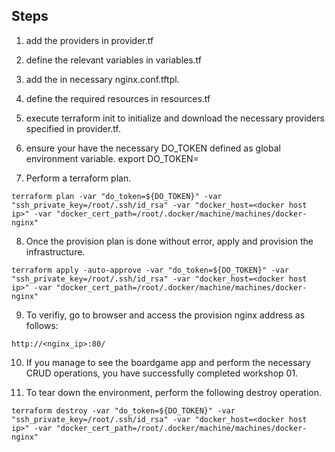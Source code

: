 ## Steps 

1. add the providers in provider.tf

2. define the relevant variables in variables.tf

3. add the in necessary nginx.conf.tftpl.

4. define the required resources in resources.tf

5. execute terraform init to initialize and download the necessary providers specified in provider.tf.

6. ensure your have the necessary DO_TOKEN defined as global environment variable.
export DO_TOKEN=<DO TOKEN>

7. Perform a terraform plan.
```
terraform plan -var "do_token=${DO_TOKEN}" -var "ssh_private_key=/root/.ssh/id_rsa" -var "docker_host=<docker host ip>" -var "docker_cert_path=/root/.docker/machine/machines/docker-nginx"
```

8. Once the provision plan is done without error, apply and provision the infrastructure.
```
terraform apply -auto-approve -var "do_token=${DO_TOKEN}" -var "ssh_private_key=/root/.ssh/id_rsa" -var "docker_host=<docker host ip>" -var "docker_cert_path=/root/.docker/machine/machines/docker-nginx"
```

9. To verifiy, go to browser and access the provision nginx address as follows:
```
http://<nginx_ip>:80/
```

10. If you manage to see the boardgame app and perform the necessary CRUD operations, you have successfully completed workshop 01.

11. To tear down the environment, perform the following destroy operation.
```
terraform destroy -var "do_token=${DO_TOKEN}" -var "ssh_private_key=/root/.ssh/id_rsa" -var "docker_host=<docker host ip>" -var "docker_cert_path=/root/.docker/machine/machines/docker-nginx"
```